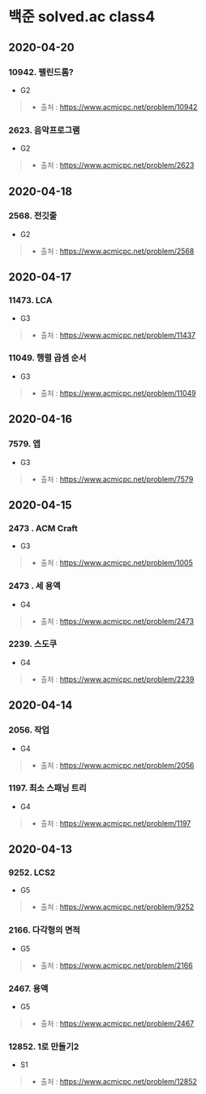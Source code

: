 # 백준 solved.ac class4

## 2020-04-20
### 10942. 팰린드롬?
* G2
> * 출처 : https://www.acmicpc.net/problem/10942

### 2623. 음악프로그램
* G2
> * 출처 : https://www.acmicpc.net/problem/2623

## 2020-04-18
### 2568. 전깃줄
* G2
> * 출처 : https://www.acmicpc.net/problem/2568

## 2020-04-17
### 11473. LCA
* G3
> * 출처 : https://www.acmicpc.net/problem/11437

### 11049. 행렬 곱셈 순서
* G3
> * 출처 : https://www.acmicpc.net/problem/11049

## 2020-04-16
### 7579. 앱
* G3
> * 출처 : https://www.acmicpc.net/problem/7579

## 2020-04-15
### 2473	. ACM Craft
* G3
> * 출처 : https://www.acmicpc.net/problem/1005

### 2473	. 세 용액
* G4
> * 출처 : https://www.acmicpc.net/problem/2473

### 2239. 스도쿠
* G4
> * 출처 : https://www.acmicpc.net/problem/2239

## 2020-04-14
### 2056. 작업
* G4
> * 출처 : https://www.acmicpc.net/problem/2056

### 1197. 최소 스패닝 트리
* G4
> * 출처 : https://www.acmicpc.net/problem/1197

## 2020-04-13
### 9252. LCS2
* G5
> * 출처 : https://www.acmicpc.net/problem/9252

### 2166. 다각형의 면적
* G5
> * 출처 : https://www.acmicpc.net/problem/2166

### 2467. 용액
* G5
> * 출처 : https://www.acmicpc.net/problem/2467

### 12852. 1로 만들기2
* S1
> * 출처 : https://www.acmicpc.net/problem/12852
